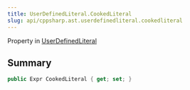 ```yaml
---
title: UserDefinedLiteral.CookedLiteral
slug: api/cppsharp.ast.userdefinedliteral.cookedliteral
---
```

Property in [UserDefinedLiteral](/api/cppsharp/ast/userdefinedliteral)

## Summary



```csharp
public Expr CookedLiteral { get; set; }
```

